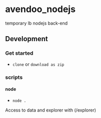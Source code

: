 # avendoo_nodejs
temporary lb nodejs back-end

## Development

### Get started

* `clone` or `download as zip`

### scripts

#### node

* `node .`

Access to data and explorer with (/explorer)

